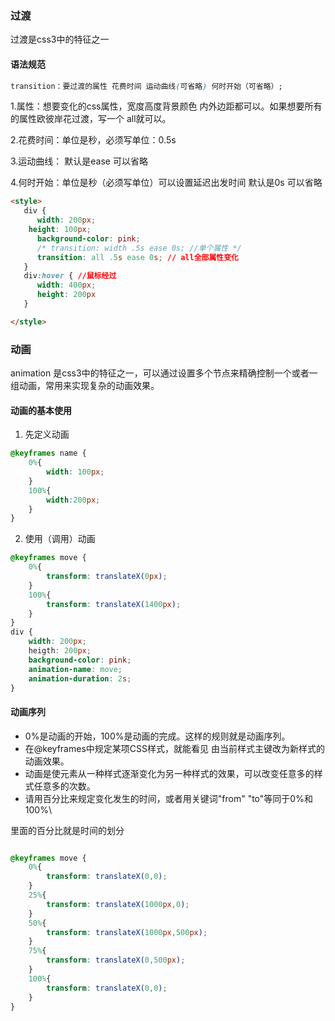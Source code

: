 ### 过渡

过渡是css3中的特征之一

#### 语法规范

```css
transition：要过渡的属性 花费时间 运动曲线(可省略) 何时开始（可省略）;
```

1.属性：想要变化的css属性，宽度高度背景颜色 内外边距都可以。如果想要所有的属性欧彼岸花过渡，写一个 all就可以。

2.花费时间：单位是秒，必须写单位：0.5s

3.运动曲线： 默认是ease 可以省略

4.何时开始：单位是秒（必须写单位）可以设置延迟出发时间 默认是0s 可以省略

```html
<style>
   div {
      width: 200px;
   	height: 100px;
      background-color: pink;
      /* transition: width .5s ease 0s; //单个属性 */
      transition: all .5s ease 0s; // all全部属性变化
   }
   div:hover { //鼠标经过
      width: 400px;
      height: 200px
   }

</style>
```

### 动画

animation 是css3中的特征之一，可以通过设置多个节点来精确控制一个或者一组动画，常用来实现复杂的动画效果。

#### 动画的基本使用

1. 先定义动画

```css
@keyframes name {
	0%{
		width: 100px;
	}
	100%{
		width:200px;
	}
}
```



2. 使用（调用）动画

```css
@keyframes move {
	0%{
		transform: translateX(0px);
	}
	100%{
		transform: translateX(1400px);
	}
}
div {
	width: 200px;
	heigth: 200px;
	background-color: pink;
	animation-name: move;
	animation-duration: 2s;
}
```



#### 动画序列

- 0%是动画的开始，100%是动画的完成。这样的规则就是动画序列。
- 在@keyframes中规定某项CSS样式，就能看见 由当前样式主键改为新样式的动画效果。
- 动画是使元素从一种样式逐渐变化为另一种样式的效果，可以改变任意多的样式任意多的次数。
- 请用百分比来规定变化发生的时间，或者用关键词"from" "to"等同于0%和100%\

里面的百分比就是时间的划分

```css

@keyframes move {
	0%{
		transform: translateX(0,0);
	}
	25%{
		transform: translateX(1000px,0);
	}
	50%{
		transform: translateX(1000px,500px);
	}
	75%{
		transform: translateX(0,500px);
	}
	100%{
		transform: translateX(0,0);
	}
}
```

